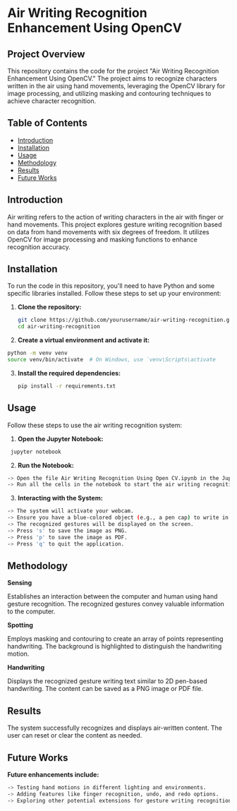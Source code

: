 # Air Writing Recognition Enhancement Using OpenCV

## Project Overview

This repository contains the code for the project "Air Writing Recognition Enhancement Using OpenCV." The project aims to recognize characters written in the air using hand movements, leveraging the OpenCV library for image processing, and utilizing masking and contouring techniques to achieve character recognition.

## Table of Contents

- [Introduction](#introduction)
- [Installation](#installation)
- [Usage](#usage)
- [Methodology](#methodology)
- [Results](#results)
- [Future Works](#future-works)

## Introduction

Air writing refers to the action of writing characters in the air with finger or hand movements. This project explores gesture writing recognition based on data from hand movements with six degrees of freedom. It utilizes OpenCV for image processing and masking functions to enhance recognition accuracy.

## Installation

To run the code in this repository, you'll need to have Python and some specific libraries installed. Follow these steps to set up your environment:

1. **Clone the repository:**

   ```bash
   git clone https://github.com/yourusername/air-writing-recognition.git
   cd air-writing-recognition
   ```

3. **Create a virtual environment and activate it:**

  ```bash 
  python -m venv venv
  source venv/bin/activate  # On Windows, use `venv\Scripts\activate
  ```

3. **Install the required dependencies:**
   
   ```bash
   pip install -r requirements.txt
   ```

## Usage
Follow these steps to use the air writing recognition system:

1. **Open the Jupyter Notebook:**
  
  ```bash
   jupyter notebook
  ```

2. **Run the Notebook:**
   
  ```bash
  -> Open the file Air Writing Recognition Using Open CV.ipynb in the Jupyter interface.
  -> Run all the cells in the notebook to start the air writing recognition system.
  ```

3. **Interacting with the System:**
   
  ```bash
  -> The system will activate your webcam.
  -> Ensure you have a blue-colored object (e.g., a pen cap) to write in the air.
  -> The recognized gestures will be displayed on the screen.
  -> Press 's' to save the image as PNG.
  -> Press 'p' to save the image as PDF.
  -> Press 'q' to quit the application.
  ```

## Methodology

**Sensing**

Establishes an interaction between the computer and human using hand gesture recognition. The recognized gestures convey valuable information to the computer.

**Spotting**

Employs masking and contouring to create an array of points representing handwriting. The background is highlighted to distinguish the handwriting motion.

**Handwriting**

Displays the recognized gesture writing text similar to 2D pen-based handwriting. The content can be saved as a PNG image or PDF file.

## Results

The system successfully recognizes and displays air-written content. The user can reset or clear the content as needed.

## Future Works

**Future enhancements include:**

  ```bash
  -> Testing hand motions in different lighting and environments.
  -> Adding features like finger recognition, undo, and redo options.
  -> Exploring other potential extensions for gesture writing recognition
  ```
